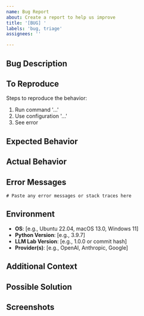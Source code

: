 ```yaml
---
name: Bug Report
about: Create a report to help us improve
title: '[BUG] '
labels: 'bug, triage'
assignees: ''

---
```


## Bug Description
<!-- A clear and concise description of the bug -->

## To Reproduce
Steps to reproduce the behavior:
1. Run command '...'
2. Use configuration '...'
3. See error

## Expected Behavior
<!-- What you expected to happen -->

## Actual Behavior
<!-- What actually happened -->

## Error Messages
```
# Paste any error messages or stack traces here
```

## Environment
- **OS**: [e.g., Ubuntu 22.04, macOS 13.0, Windows 11]
- **Python Version**: [e.g., 3.9.7]
- **LLM Lab Version**: [e.g., 1.0.0 or commit hash]
- **Provider(s)**: [e.g., OpenAI, Anthropic, Google]

## Additional Context
<!-- Add any other context about the problem here -->

## Possible Solution
<!-- If you have suggestions on how to fix the bug -->

## Screenshots
<!-- If applicable, add screenshots to help explain your problem -->